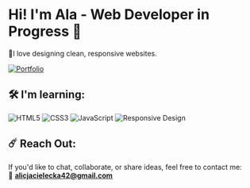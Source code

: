 
# Hi! I'm Ala - Web Developer in Progress 👋
  
🌟I love designing clean, responsive websites.

[![Portfolio](https://img.shields.io/badge/Portfolio-%231E1E1E?style=for-the-badge&logo=rocket&logoColor=white)](https://portfolio-alcvks-projects.vercel.app/)


## 🛠️ I'm learning:
![HTML5](https://img.shields.io/badge/HTML5-%23FF8A15?style=for-the-badge&logo=html5&logoColor=white)
![CSS3](https://img.shields.io/badge/CSS3-%2336A6CF?style=for-the-badge&logo=css3&logoColor=white)
![JavaScript](https://img.shields.io/badge/JavaScript-%23FFFF1F?style=for-the-badge&logo=javascript&logoColor=white)
![Responsive Design](https://img.shields.io/badge/Responsive%20Design-%23234CA5?style=for-the-badge&logo=mobile&logoColor=white)

## ☄️ Reach Out:

If you'd like to chat, collaborate, or share ideas, feel free to contact me:  
📧 **alicjacielecka42@gmail.com**



<!---
alicjac0/alicjac0 is a ✨ special ✨ repository because its `README.md` (this file) appears on your GitHub profile.
You can click the Preview link to take a look at your changes.
--->
